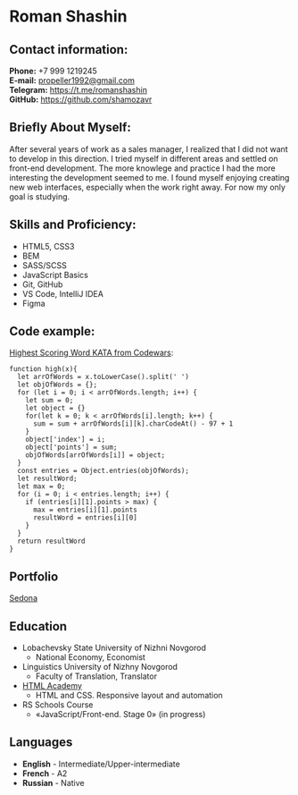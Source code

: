 # Roman Shashin
## Contact information:
**Phone:** +7 999 1219245  
**E-mail:** propeller1992@gmail.com  
**Telegram:** https://t.me/romanshashin  
**GitHub:** https://github.com/shamozavr
## Briefly About Myself:
After several years of work as a sales manager, I realized that I did not want to develop in this direction. I tried myself in different areas and settled on front-end development. The more knowlege and practice I had the more interesting the development seemed to me. I found myself enjoying creating new web interfaces, especially when the work right away.
For now my only goal is studying.
## Skills and Proficiency:
* HTML5, CSS3
* BEM
* SASS/SCSS
* JavaScript Basics
* Git, GitHub
* VS Code, IntelliJ IDEA
* Figma
## Code example:
[Highest Scoring Word KATA from Codewars](https://www.codewars.com/kata/57eb8fcdf670e99d9b000272/train/javascript):
```
function high(x){
  let arrOfWords = x.toLowerCase().split(' ')
  let objOfWords = {};
  for (let i = 0; i < arrOfWords.length; i++) {
    let sum = 0;
    let object = {}
    for(let k = 0; k < arrOfWords[i].length; k++) {
      sum = sum + arrOfWords[i][k].charCodeAt() - 97 + 1
    }
    object['index'] = i;
    object['points'] = sum;
    objOfWords[arrOfWords[i]] = object;
  }
  const entries = Object.entries(objOfWords);
  let resultWord;
  let max = 0;
  for (i = 0; i < entries.length; i++) {
    if (entries[i][1].points > max) {
      max = entries[i][1].points
      resultWord = entries[i][0]
    }
  }
  return resultWord
}
```
## Portfolio
[Sedona](https://github.com/shamozavr/1897333-sedona-28)
## Education
* Lobachevsky State University of Nizhni Novgorod
    * National Economy, Economist
* Linguistics University of Nizhny Novgorod
    * Faculty of Translation, Translator
* [HTML Academy](https://htmlacademy.ru/)
    * HTML and CSS. Responsive layout and automation
* RS Schools Course
    * «JavaScript/Front-end. Stage 0» (in progress)
## Languages
* **English** - Intermediate/Upper-intermediate  
* **French** - A2  
* **Russian** - Native  